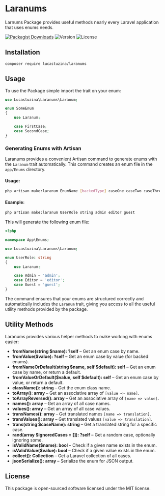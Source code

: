 
# Laranums
Larnums Package provides useful methods nearly every Laravel application that uses enums needs.

[![Packagist Downloads](https://img.shields.io/packagist/dt/lucastuzina/laranums.svg)](https://packagist.org/packages/lucastuzina/laranums)
![Version](https://img.shields.io/badge/version-1.4.0-darkgreen)
![License](https://img.shields.io/badge/license-MIT-blue)

## Installation
`composer require lucastuzina/laranums`

## Usage
To use the Package simple import the trait on your enum:

```php
use Lucastuzina\Laranums\Laranum;

enum SomeEnum
{
    use Laranum;

    case FirstCase;
    case SecondCase;
}
```

### Generating Enums with Artisan
Laranums provides a convenient Artisan command to generate enums with the `Laranum` trait automatically. This command creates an enum file in the `app/Enums` directory.

#### **Usage:**
```sh
php artisan make:laranum EnumName [backedType] caseOne caseTwo caseThree
```

#### **Example:**
```sh
php artisan make:laranum UserRole string admin editor guest
```

This will generate the following enum file:

```php
<?php

namespace App\Enums;

use Lucastuzina\Laranums\Laranum;

enum UserRole: string
{
    use Laranum;

    case Admin = 'admin';
    case Editor = 'editor';
    case Guest = 'guest';
}
```

The command ensures that your enums are structured correctly and automatically includes the `Laranum` trait, giving you access to all the useful utility methods provided by the package.

## Utility Methods
Laranums provides various helper methods to make working with enums easier:

- **fromName(string $name): ?self** – Get an enum case by name.
- **fromValue($value): ?self** – Get an enum case by value (for backed enums).
- **fromNameOrDefault(string $name, self $default): self** – Get an enum case by name, or return a default.
- **fromValueOrDefault($value, self $default): self** – Get an enum case by value, or return a default.
- **className(): string** – Get the enum class name.
- **toArray(): array** – Get an associative array of `[value => name]`.
- **toArrayReversed(): array** – Get an associative array of `[name => value]`.
- **names(): array** – Get an array of all case names.
- **values(): array** – Get an array of all case values.
- **transNames(): array** – Get translated names `[name => translation]`.
- **transValues(): array** – Get translated values `[value => translation]`.
- **trans(string $caseName): string** – Get a translated string for a specific case.
- **rand(array $ignoredCases = []): ?self** – Get a random case, optionally ignoring some.
- **isValidName($name): bool** – Check if a given name exists in the enum.
- **isValidValue($value): bool** – Check if a given value exists in the enum.
- **collect(): Collection** – Get a Laravel collection of all cases.
- **jsonSerialize(): array** – Serialize the enum for JSON output.

## License
This package is open-sourced software licensed under the MIT license.

